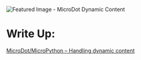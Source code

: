 ![Featured Image - MicroDot Dynamic Content](https://user-images.githubusercontent.com/69466026/217284888-fa3a573b-ebfb-4276-9dac-a58d7007b2f4.png)  

# Write Up:  
[MicroDot/MicroPython – Handling dynamic content](https://www.donskytech.com/microdot-micropython-handling-dynamic-content/)
